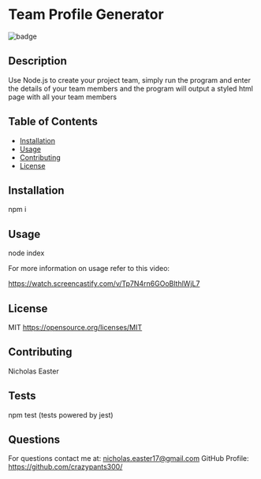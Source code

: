 
# Team Profile Generator

![badge](https://img.shields.io/apm/l/vim-mode)

## Description 

Use Node.js to create your project team, simply run the program and enter the details of your team members and the program will output a styled html page with all your team members

## Table of Contents

* [Installation](#installation)
* [Usage](#usage)
* [Contributing](#contributing)
* [License](#license)


## Installation

npm i


## Usage 

node index

For more information on usage refer to this video:

https://watch.screencastify.com/v/Tp7N4rn6GOoBlthlWjL7

## License

MIT
https://opensource.org/licenses/MIT

## Contributing

Nicholas Easter

## Tests

npm test (tests powered by jest)

## Questions

For questions contact me at: nicholas.easter17@gmail.com
GitHub Profile: https://github.com/crazypants300/
